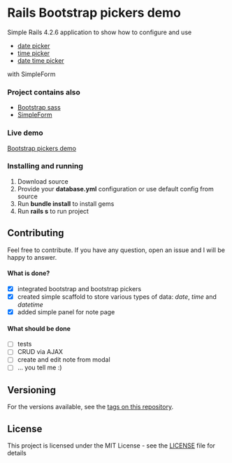 # Rails Bootstrap pickers demo
Simple Rails 4.2.6 application to show how to configure and use
* [date picker](https://github.com/Nerian/bootstrap-datepicker-rails)
* [time picker](https://github.com/tispratik/bootstrap-timepicker-rails)
* [date time picker](https://github.com/TrevorS/bootstrap3-datetimepicker-rails)

with SimpleForm

### Project contains also
* [Bootstrap sass](https://github.com/twbs/bootstrap-sass)
* [SimpleForm](https://github.com/plataformatec/simple_form)

### Live demo
[Bootstrap pickers demo](http://bootstrap-pickers.herokuapp.com/)

### Installing and running
 1. Download source
 2. Provide your **database.yml** configuration or use default config from source
 3. Run **bundle install** to install gems
 4. Run **rails s** to run project

## Contributing
Feel free to contribute.
If you have any question, open an issue and I will be happy to answer.

#### What is done?
 * [x] integrated bootstrap and bootstrap pickers
 * [x] created simple scaffold to store various types of data: *date*, *time* and *datetime*
 * [x] added simple panel for note page

#### What should be done
 * [ ] tests
 * [ ] CRUD via AJAX
 * [ ] create and edit note from modal
 * [ ] ... you tell me :)

## Versioning
For the versions available, see the [tags on this repository](https://github.com/DonMat/Rails-Bootstrap-pickers-demo/tags).

## License
This project is licensed under the MIT License - see the [LICENSE](LICENSE) file for details
